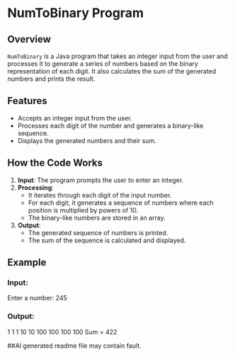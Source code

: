 # NumToBinary Program

## Overview
`NumToBinary` is a Java program that takes an integer input from the user and processes it to generate a series of numbers based on the binary representation of each digit. It also calculates the sum of the generated numbers and prints the result.

## Features
- Accepts an integer input from the user.
- Processes each digit of the number and generates a binary-like sequence.
- Displays the generated numbers and their sum.

## How the Code Works
1. **Input**: The program prompts the user to enter an integer.
2. **Processing**:
   - It iterates through each digit of the input number.
   - For each digit, it generates a sequence of numbers where each position is multiplied by powers of 10.
   - The binary-like numbers are stored in an array.
3. **Output**:
   - The generated sequence of numbers is printed.
   - The sum of the sequence is calculated and displayed.

## Example
### Input:

Enter a number: 245

### Output:

1 1 1 10 10 100 100 100 100 
Sum = 422



##AI generated readme file may contain fault.
